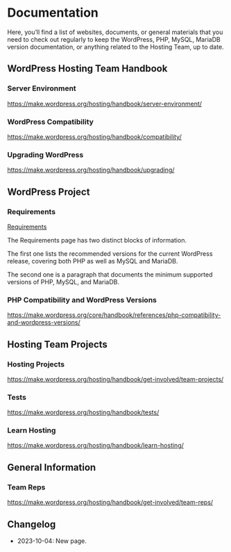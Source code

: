 # Documentation

Here, you’ll find a list of websites, documents, or general materials that you need to check out regularly to keep the WordPress, PHP, MySQL, MariaDB version documentation, or anything related to the Hosting Team, up to date.

## WordPress Hosting Team Handbook

### Server Environment

https://make.wordpress.org/hosting/handbook/server-environment/

### WordPress Compatibility

https://make.wordpress.org/hosting/handbook/compatibility/

### Upgrading WordPress

https://make.wordpress.org/hosting/handbook/upgrading/




## WordPress Project

### Requirements

[Requirements](https://wordpress.org/about/requirements/)

The Requirements page has two distinct blocks of information.

The first one lists the recommended versions for the current WordPress release, covering both PHP as well as MySQL and MariaDB.

The second one is a paragraph that documents the minimum supported versions of PHP, MySQL, and MariaDB.

### PHP Compatibility and WordPress Versions

https://make.wordpress.org/core/handbook/references/php-compatibility-and-wordpress-versions/


## Hosting Team Projects

### Hosting Projects

https://make.wordpress.org/hosting/handbook/get-involved/team-projects/

### Tests

https://make.wordpress.org/hosting/handbook/tests/

### Learn Hosting

https://make.wordpress.org/hosting/handbook/learn-hosting/



## General Information

### Team Reps

https://make.wordpress.org/hosting/handbook/get-involved/team-reps/




## Changelog

- 2023-10-04: New page.

